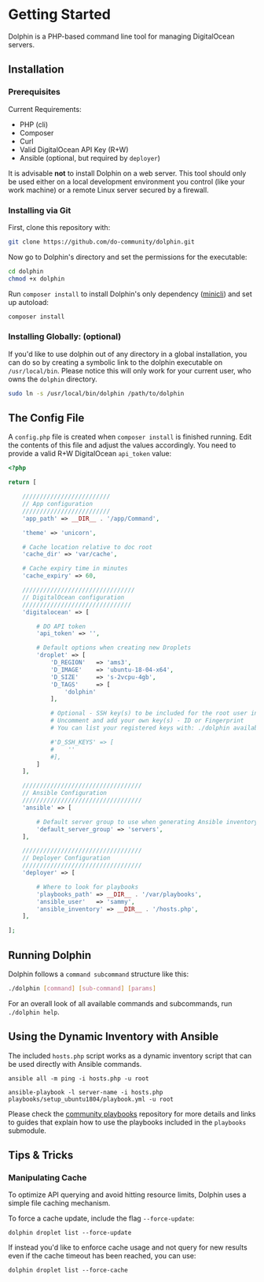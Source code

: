 # Getting Started

Dolphin is a PHP-based command line tool for managing DigitalOcean servers.

## Installation

### Prerequisites
Current Requirements:

- PHP (cli)
- Composer
- Curl
- Valid DigitalOcean API Key (R+W)
- Ansible (optional, but required by `deployer`)

It is advisable **not** to install Dolphin on a web server. This tool should only be used either on a local development environment you control (like your work machine) or a remote Linux server secured by a firewall.

### Installing via Git

First, clone this repository with:

```sh
git clone https://github.com/do-community/dolphin.git
```

Now go to Dolphin's directory and set the permissions for the executable:

```sh
cd dolphin
chmod +x dolphin
```

Run `composer install` to install Dolphin's only dependency ([minicli](https://github.com/minicli/minicli)) and set up autoload:

```sh
composer install
```

### Installing Globally: (optional)

If you'd like to use dolphin out of any directory in a global installation, you can do so by creating a symbolic link to the dolphin executable on `/usr/local/bin`. Please notice this will only work for your current user, who owns the `dolphin` directory.

```sh
sudo ln -s /usr/local/bin/dolphin /path/to/dolphin
```

## The Config File

A `config.php` file is created when `composer install` is finished running. Edit the contents of this file and adjust the values accordingly. You need to provide a valid R+W DigitalOcean `api_token` value:

```php
<?php

return [

    /////////////////////////
    // App configuration
    /////////////////////////
    'app_path' => __DIR__ . '/app/Command',

    'theme' => 'unicorn',

    # Cache location relative to doc root
    'cache_dir' => 'var/cache',

    # Cache expiry time in minutes
    'cache_expiry' => 60,

    ////////////////////////////////
    // DigitalOcean configuration
    ///////////////////////////////
    'digitalocean' => [

        # DO API token
        'api_token' => '',

        # Default options when creating new Droplets
        'droplet' => [
            'D_REGION'   => 'ams3',
            'D_IMAGE'    => 'ubuntu-18-04-x64',
            'D_SIZE'     => 's-2vcpu-4gb',
            'D_TAGS'     => [
                'dolphin'
            ],

            # Optional - SSH key(s) to be included for the root user in new droplets.
            # Uncomment and add your own key(s) - ID or Fingerprint
            # You can list your registered keys with: ./dolphin available keys

            #'D_SSH_KEYS' => [
            #    ''
            #],
        ]
    ],

    //////////////////////////////////
    // Ansible Configuration
    //////////////////////////////////
    'ansible' => [

        # Default server group to use when generating Ansible inventory
        'default_server_group' => 'servers',
    ],

    //////////////////////////////////
    // Deployer Configuration
    //////////////////////////////////
    'deployer' => [

        # Where to look for playbooks
        'playbooks_path' => __DIR__ . '/var/playbooks',
        'ansible_user'   => 'sammy',
        'ansible_inventory' => __DIR__ . '/hosts.php',
    ],

];
```

## Running Dolphin

Dolphin follows a `command subcommand` structure like this:

```sh
./dolphin [command] [sub-command] [params]
```

For an overall look of all available commands and subcommands, run `./dolphin help`.


## Using the Dynamic Inventory with Ansible

The included `hosts.php` script works as a dynamic inventory script that can be used directly with Ansible commands.

```
ansible all -m ping -i hosts.php -u root
```

```
ansible-playbook -l server-name -i hosts.php playbooks/setup_ubuntu1804/playbook.yml -u root
```

Please check the [community playbooks](https://github.com/do-community/ansible-playbooks) repository for more details and links to guides that explain how to use the playbooks included in the `playbooks` submodule.
## Tips & Tricks

### Manipulating Cache

To optimize API querying and avoid hitting resource limits, Dolphin uses a simple file caching mechanism.

To force a cache update, include the flag `--force-update`:

```
dolphin droplet list --force-update
```

If instead you'd like to enforce cache usage and not query for new results even if the cache timeout has been reached, you can use:

```
dolphin droplet list --force-cache
```

